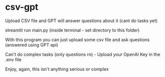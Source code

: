 # csv-gpt
Upload CSV file and GPT will answer questions about it (cant do tasks yet)

streamlit run main.py (inside terminal - set directory to this folder)

With this program you can just upload some csv file and ask questions (answered using GPT api)

Can't do complex tasks (only questions rn) - Upload your OpenAI Key in the .env file

Enjoy, again, this isn't anything serious or complex
